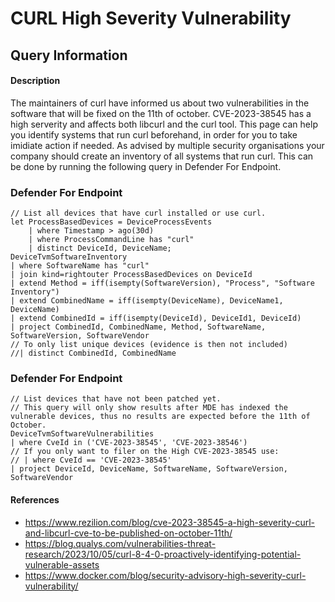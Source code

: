 # CURL High Severity Vulnerability

## Query Information

#### Description
The maintainers of curl have informed us about two vulnerabilities in the software that will be fixed on the 11th of october. CVE-2023-38545 has a high serverity and affects both libcurl and the curl tool. This page can help you identify systems that run curl beforehand, in order for you to take imidiate action if needed. As advised by multiple security organisations your company should create an inventory of all systems that run curl. This can be done by running the following query in Defender For Endpoint.

### Defender For Endpoint
```
// List all devices that have curl installed or use curl.
let ProcessBasedDevices = DeviceProcessEvents
    | where Timestamp > ago(30d)
    | where ProcessCommandLine has "curl"
    | distinct DeviceId, DeviceName;
DeviceTvmSoftwareInventory
| where SoftwareName has "curl"
| join kind=rightouter ProcessBasedDevices on DeviceId
| extend Method = iff(isempty(SoftwareVersion), "Process", "Software Inventory")
| extend CombinedName = iff(isempty(DeviceName), DeviceName1, DeviceName)
| extend CombinedId = iff(isempty(DeviceId), DeviceId1, DeviceId)
| project CombinedId, CombinedName, Method, SoftwareName, SoftwareVersion, SoftwareVendor
// To only list unique devices (evidence is then not included)
//| distinct CombinedId, CombinedName
```

### Defender For Endpoint
```
// List devices that have not been patched yet.
// This query will only show results after MDE has indexed the vulnerable devices, thus no results are expected before the 11th of October.
DeviceTvmSoftwareVulnerabilities
| where CveId in ('CVE-2023-38545', 'CVE-2023-38546')
// If you only want to filer on the High CVE-2023-38545 use:
// | where CveId == 'CVE-2023-38545'
| project DeviceId, DeviceName, SoftwareName, SoftwareVersion, SoftwareVendor
```

#### References
- https://www.rezilion.com/blog/cve-2023-38545-a-high-severity-curl-and-libcurl-cve-to-be-published-on-october-11th/
- https://blog.qualys.com/vulnerabilities-threat-research/2023/10/05/curl-8-4-0-proactively-identifying-potential-vulnerable-assets
- https://www.docker.com/blog/security-advisory-high-severity-curl-vulnerability/



